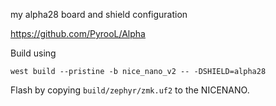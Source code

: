 my alpha28 board and shield configuration

https://github.com/PyrooL/Alpha

Build using

```
west build --pristine -b nice_nano_v2 -- -DSHIELD=alpha28
```

Flash by copying `build/zephyr/zmk.uf2` to the NICENANO.
